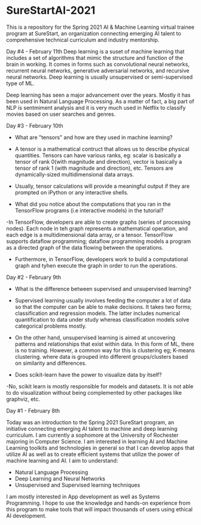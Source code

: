 # SureStartAI-2021
This is a repository for the Spring 2021 AI & Machine Learning virtual trainee program at SureStart, an organization connecting emerging AI talent to comprehensive technical curriculum and industry mentorship.

Day #4 - February 11th
Deep learning is a suset of machine learning that includes a set of algorithms that mimic the structure and function of the brain in working. It comes in forms such as convolutional neural networks, recurrent neural networks, generative adversarial networks, and recursive neural networks. Deep learning is usually unsupervised or semi-supervised type of ML.

Deep learning has seen a major advancement over the years. Mostly it has been used in Natural Language Processing. As a matter of fact, a big part of NLP is sentmiment analysis and it is very much used in Netflix to classify movies based on user searches and genres.


Day #3 - February 10th
- What are "tensors" and how are they used in machine learning?

- A tensor is a mathematical contruct that allows us to describe physical quantities. Tensors can have various ranks, eg: scalar is basically a tensor of rank 0(with magnitude and direction), vector is basically a tensor of rank 1 (with magnitude and direction), etc. Tensors are dynamically-sized multidimensional data arrays.
- Usually, tensor calculations will provide a meaningful output if they are prompted on iPython or any interactive shells.

- What did you notice about the computations that you ran in the TensorFlow programs (i.e interactive models) in the tutorial?

-In TensorFlow, developers are able to create graphs (series of processing nodes). Each node in teh graph represents a mathematical operation, and each edge is a multidimensional data array, or a tensor. TensorFlow supports dataflow programming; dataflow programming models a program as a directed graph of the data flowing between the operations.
- Furthermore, in TensorFlow, developers work to build a computational graph and tyhen execute the graph in order to run the operations.


Day #2 - February 9th
- What is the difference between supervised and unsupervised learning?

- Supervised learning usually involves feeding the computer a lot of data so that the computer can be able to make decisions. It takes two forms; classification and regression models. The latter includes numerical quantification to data under study whereas classification models solve categorical problems mostly.

- On the other hand, unsupervised learning is aimed at uncovering patterns and relationships that exist within data. In this form of ML, there is no training. However, a common way for this is clustering eg; K-means clustering. where data is grouped into different groups/clusters based on similarity and differences.

- Does scikit-learn have the power to visualize data by itself?

-No, scikit learn is mostly responsible for models and datasets. It is not able to do visualization without being complemented by other packages like graphviz, etc.


Day #1 - February 8th

Today was an introduction to the Spring 2021 SureStart program, an initiative connecting emerging AI talent to machine and deep learning curriculum. I am currently a sophomore at the University of Rochester majoring in Computer Science. I am interested in learning AI and Machine Learning toolkits and technologies in general so that I can develop apps that utilize AI as well as to create efficient systems that utilize the power of machine learning and AI.
I aim to understand:
- Natural Language Processing
- Deep Learning and Neural Networks
- Unsupervised and Supervised learning techniques

I am mostly interested in App development as well as Systems Programming. I hope to use the knowledge and hands-on experience from this program to make tools that will impact thousands of users using ethical AI development.
